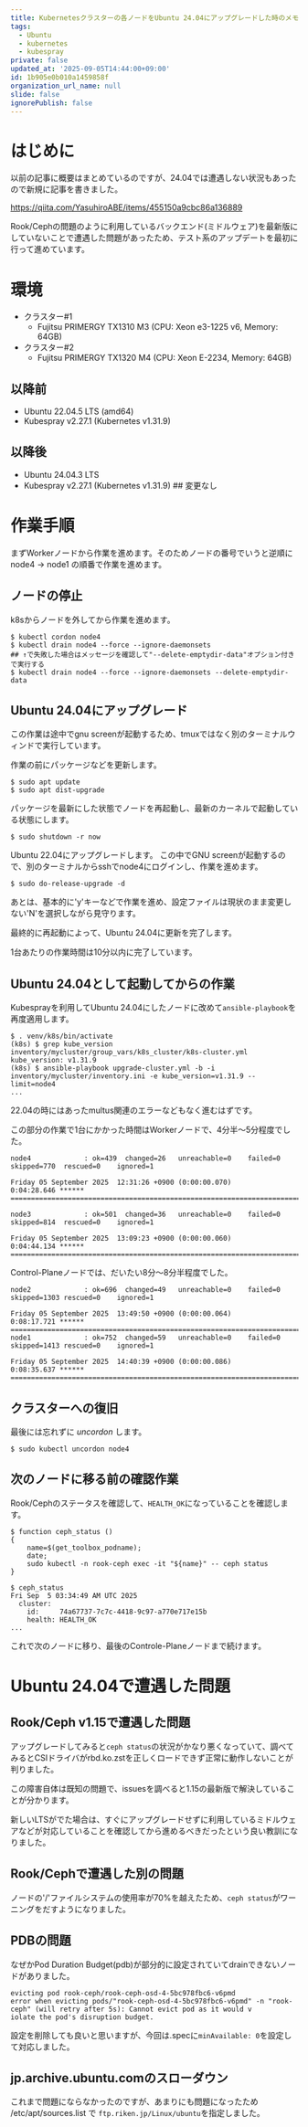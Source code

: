 ```yaml
---
title: Kubernetesクラスターの各ノードをUbuntu 24.04にアップグレードした時のメモ
tags:
  - Ubuntu
  - kubernetes
  - kubespray
private: false
updated_at: '2025-09-05T14:44:00+09:00'
id: 1b905e0b010a1459858f
organization_url_name: null
slide: false
ignorePublish: false
---
```

# はじめに

以前の記事に概要はまとめているのですが、24.04では遭遇しない状況もあったので新規に記事を書きました。

https://qiita.com/YasuhiroABE/items/455150a9cbc86a136889

Rook/Cephの問題のように利用しているバックエンド(ミドルウェア)を最新版にしていないことで遭遇した問題があったため、テスト系のアップデートを最初に行って進めています。

# 環境

* クラスター#1
  * Fujitsu PRIMERGY TX1310 M3 (CPU: Xeon e3-1225 v6, Memory: 64GB)
* クラスター#2
  * Fujitsu PRIMERGY TX1320 M4 (CPU: Xeon E-2234, Memory: 64GB)

## 以降前

* Ubuntu 22.04.5 LTS (amd64)
* Kubespray v2.27.1 (Kubernetes v1.31.9)

## 以降後

* Ubuntu 24.04.3 LTS
* Kubespray v2.27.1 (Kubernetes v1.31.9) ## 変更なし

# 作業手順

まずWorkerノードから作業を進めます。そのためノードの番号でいうと逆順に node4 → node1 の順番で作業を進めます。

## ノードの停止

k8sからノードを外してから作業を進めます。

```bash:control-planeノードで事前にdorainする
$ kubectl cordon node4
$ kubectl drain node4 --force --ignore-daemonsets
## ↑で失敗した場合はメッセージを確認して"--delete-emptydir-data"オプション付きで実行する
$ kubectl drain node4 --force --ignore-daemonsets --delete-emptydir-data
```

## Ubuntu 24.04にアップグレード

この作業は途中でgnu screenが起動するため、tmuxではなく別のターミナルウィンドで実行しています。

作業の前にパッケージなどを更新します。

```bash:node4で実行
$ sudo apt update
$ sudo apt dist-upgrade
```

パッケージを最新にした状態でノードを再起動し、最新のカーネルで起動している状態にします。

```bash:node4で実行
$ sudo shutdown -r now
```

Ubuntu 22.04にアップグレードします。
この中でGNU screenが起動するので、別のターミナルからsshでnode4にログインし、作業を進めます。

```bash:node4で実行
$ sudo do-release-upgrade -d
```

あとは、基本的に'y'キーなどで作業を進め、設定ファイルは現状のまま変更しない'N'を選択しながら見守ります。

最終的に再起動によって、Ubuntu 24.04に更新を完了します。

1台あたりの作業時間は10分以内に完了しています。

## Ubuntu 24.04として起動してからの作業

Kubesprayを利用してUbuntu 24.04にしたノードに改めて``ansible-playbook``を再度適用します。

```bash:ansibleを実行するホストに移動して実行(エラーが発生する例。実施しないこと)
$ . venv/k8s/bin/activate
(k8s) $ grep kube_version inventory/mycluster/group_vars/k8s_cluster/k8s-cluster.yml
kube_version: v1.31.9
(k8s) $ ansible-playbook upgrade-cluster.yml -b -i inventory/mycluster/inventory.ini -e kube_version=v1.31.9 --limit=node4
...
```

22.04の時にはあったmultus関連のエラーなどもなく進むはずです。

この部分の作業で1台にかかった時間はWorkerノードで、4分半〜5分程度でした。

```bash:
node4             : ok=439  changed=26   unreachable=0    failed=0    skipped=770  rescued=0    ignored=1

Friday 05 September 2025  12:31:26 +0900 (0:00:00.070)       0:04:28.646 ******
===============================================================================

node3             : ok=501  changed=36   unreachable=0    failed=0    skipped=814  rescued=0    ignored=1

Friday 05 September 2025  13:09:23 +0900 (0:00:00.060)       0:04:44.134 ******
===============================================================================
```

Control-Planeノードでは、だいたい8分〜8分半程度でした。

```bash:
node2             : ok=696  changed=49   unreachable=0    failed=0    skipped=1303 rescued=0    ignored=1

Friday 05 September 2025  13:49:50 +0900 (0:00:00.064)       0:08:17.721 ******
===============================================================================
node1             : ok=752  changed=59   unreachable=0    failed=0    skipped=1413 rescued=0    ignored=1

Friday 05 September 2025  14:40:39 +0900 (0:00:00.086)       0:08:35.637 ******
===============================================================================
```

## クラスターへの復旧

最後には忘れずに *uncordon* します。

```bash:control-planeでuncordonする。drain状態からもこれだけで復活する
$ sudo kubectl uncordon node4
```

## 次のノードに移る前の確認作業

Rook/Cephのステータスを確認して、``HEALTH_OK``になっていることを確認します。

```bash:
$ function ceph_status ()
{
    name=$(get_toolbox_podname);
    date;
    sudo kubectl -n rook-ceph exec -it "${name}" -- ceph status
}

$ ceph_status
Fri Sep  5 03:34:49 AM UTC 2025
  cluster:
    id:     74a67737-7c7c-4418-9c97-a770e717e15b
    health: HEALTH_OK
...
```

これで次のノードに移り、最後のControle-Planeノードまで続けます。

# Ubuntu 24.04で遭遇した問題

## Rook/Ceph v1.15で遭遇した問題

アップグレードしてみると``ceph status``の状況がかなり悪くなっていて、調べてみるとCSIドライバがrbd.ko.zstを正しくロードできず正常に動作しないことが判りました。

この障害自体は既知の問題で、issuesを調べると1.15の最新版で解決していることが分かります。

新しいLTSがでた場合は、すぐにアップグレードせずに利用しているミドルウェアなどが対応していることを確認してから進めるべきだったという良い教訓になりました。

## Rook/Cephで遭遇した別の問題

ノードの'/'ファイルシステムの使用率が70%を越えたため、``ceph status``がワーニングをだすようになりました。

## PDBの問題

なぜかPod Duration Budget(pdb)が部分的に設定されていてdrainできないノードがありました。

```text:
evicting pod rook-ceph/rook-ceph-osd-4-5bc978fbc6-v6pmd
error when evicting pods/"rook-ceph-osd-4-5bc978fbc6-v6pmd" -n "rook-ceph" (will retry after 5s): Cannot evict pod as it would v
iolate the pod's disruption budget.
```

設定を削除しても良いと思いますが、今回は.specに``minAvailable: 0``を設定して対応しました。

## jp.archive.ubuntu.comのスローダウン

これまで問題にならなかったのですが、あまりにも問題になったため /etc/apt/sources.list で ``ftp.riken.jp/Linux/ubuntu``を指定しました。
